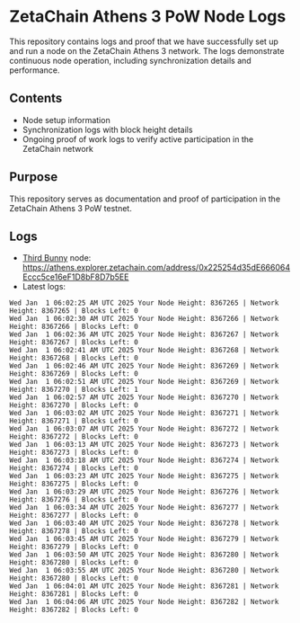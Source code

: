 # ZetaChain Athens 3 PoW Node Logs
This repository contains logs and proof that we have successfully set up and run a node on the ZetaChain Athens 3 network. The logs demonstrate continuous node operation, including synchronization details and performance.

## Contents
- Node setup information
- Synchronization logs with block height details
- Ongoing proof of work logs to verify active participation in the ZetaChain network

## Purpose
This repository serves as documentation and proof of participation in the ZetaChain Athens 3 PoW testnet.

## Logs

- [Third Bunny](https://thirdbunny.xyz/) node: https://athens.explorer.zetachain.com/address/0x225254d35dE666064Eccc5ce16eF1D8bF8D7b5EE
- Latest logs:
```
Wed Jan  1 06:02:25 AM UTC 2025 Your Node Height: 8367265 | Network Height: 8367265 | Blocks Left: 0
Wed Jan  1 06:02:30 AM UTC 2025 Your Node Height: 8367266 | Network Height: 8367266 | Blocks Left: 0
Wed Jan  1 06:02:36 AM UTC 2025 Your Node Height: 8367267 | Network Height: 8367267 | Blocks Left: 0
Wed Jan  1 06:02:41 AM UTC 2025 Your Node Height: 8367268 | Network Height: 8367268 | Blocks Left: 0
Wed Jan  1 06:02:46 AM UTC 2025 Your Node Height: 8367269 | Network Height: 8367269 | Blocks Left: 0
Wed Jan  1 06:02:51 AM UTC 2025 Your Node Height: 8367269 | Network Height: 8367270 | Blocks Left: 1
Wed Jan  1 06:02:57 AM UTC 2025 Your Node Height: 8367270 | Network Height: 8367270 | Blocks Left: 0
Wed Jan  1 06:03:02 AM UTC 2025 Your Node Height: 8367271 | Network Height: 8367271 | Blocks Left: 0
Wed Jan  1 06:03:07 AM UTC 2025 Your Node Height: 8367272 | Network Height: 8367272 | Blocks Left: 0
Wed Jan  1 06:03:13 AM UTC 2025 Your Node Height: 8367273 | Network Height: 8367273 | Blocks Left: 0
Wed Jan  1 06:03:18 AM UTC 2025 Your Node Height: 8367274 | Network Height: 8367274 | Blocks Left: 0
Wed Jan  1 06:03:23 AM UTC 2025 Your Node Height: 8367275 | Network Height: 8367275 | Blocks Left: 0
Wed Jan  1 06:03:29 AM UTC 2025 Your Node Height: 8367276 | Network Height: 8367276 | Blocks Left: 0
Wed Jan  1 06:03:34 AM UTC 2025 Your Node Height: 8367277 | Network Height: 8367277 | Blocks Left: 0
Wed Jan  1 06:03:40 AM UTC 2025 Your Node Height: 8367278 | Network Height: 8367278 | Blocks Left: 0
Wed Jan  1 06:03:45 AM UTC 2025 Your Node Height: 8367279 | Network Height: 8367279 | Blocks Left: 0
Wed Jan  1 06:03:50 AM UTC 2025 Your Node Height: 8367280 | Network Height: 8367280 | Blocks Left: 0
Wed Jan  1 06:03:55 AM UTC 2025 Your Node Height: 8367280 | Network Height: 8367280 | Blocks Left: 0
Wed Jan  1 06:04:01 AM UTC 2025 Your Node Height: 8367281 | Network Height: 8367281 | Blocks Left: 0
Wed Jan  1 06:04:06 AM UTC 2025 Your Node Height: 8367282 | Network Height: 8367282 | Blocks Left: 0
```
